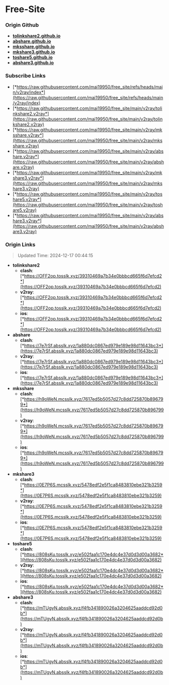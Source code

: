 # Free-Site

### Origin Github

- [**tolinkshare2.github.io**](https://github.com/tolinkshare2/tolinkshare2.github.io)
- [**abshare.github.io**](https://github.com/abshare/abshare.github.io)
- [**mksshare.github.io**](https://github.com/mksshare/mksshare.github.io)
- [**mkshare3.github.io**](https://github.com/mkshare3/mkshare3.github.io)
- [**toshare5.github.io**](https://github.com/toshare5/toshare5.github.io)
- [**abshare3.github.io**](https://github.com/abshare3/abshare3.github.io)

### Subscribe Links

- [*https://raw.githubusercontent.com/mai19950/free_site/refs/heads/main/v2ray/index*](https://raw.githubusercontent.com/mai19950/free_site/refs/heads/main/v2ray/index)
- [*https://raw.githubusercontent.com/mai19950/free_site/main/v2ray/tolinkshare2.v2ray*](https://raw.githubusercontent.com/mai19950/free_site/main/v2ray/tolinkshare2.v2ray)
- [*https://raw.githubusercontent.com/mai19950/free_site/main/v2ray/mksshare.v2ray*](https://raw.githubusercontent.com/mai19950/free_site/main/v2ray/mksshare.v2ray)
- [*https://raw.githubusercontent.com/mai19950/free_site/main/v2ray/abshare.v2ray*](https://raw.githubusercontent.com/mai19950/free_site/main/v2ray/abshare.v2ray)
- [*https://raw.githubusercontent.com/mai19950/free_site/main/v2ray/mkshare3.v2ray*](https://raw.githubusercontent.com/mai19950/free_site/main/v2ray/mkshare3.v2ray)
- [*https://raw.githubusercontent.com/mai19950/free_site/main/v2ray/toshare5.v2ray*](https://raw.githubusercontent.com/mai19950/free_site/main/v2ray/toshare5.v2ray)
- [*https://raw.githubusercontent.com/mai19950/free_site/main/v2ray/abshare3.v2ray*](https://raw.githubusercontent.com/mai19950/free_site/main/v2ray/abshare3.v2ray)

### Origin Links

> Updated Time: 2024-12-17 00:44:15

- **tolinkshare2**
  - **clash**: [*https://OFF2op.tosslk.xyz/39310469a7b34e0bbbcd665f6d7efcd2*](https://OFF2op.tosslk.xyz/39310469a7b34e0bbbcd665f6d7efcd2)
  - **v2ray**: [*https://OFF2op.tosslk.xyz/39310469a7b34e0bbbcd665f6d7efcd2*](https://OFF2op.tosslk.xyz/39310469a7b34e0bbbcd665f6d7efcd2)
  - **ios**: [*https://OFF2op.tosslk.xyz/39310469a7b34e0bbbcd665f6d7efcd2*](https://OFF2op.tosslk.xyz/39310469a7b34e0bbbcd665f6d7efcd2)
- **abshare**
  - **clash**: [*https://7e7rSf.absslk.xyz/1a880dc0867ed979e189e98d11643bc3*](https://7e7rSf.absslk.xyz/1a880dc0867ed979e189e98d11643bc3)
  - **v2ray**: [*https://7e7rSf.absslk.xyz/1a880dc0867ed979e189e98d11643bc3*](https://7e7rSf.absslk.xyz/1a880dc0867ed979e189e98d11643bc3)
  - **ios**: [*https://7e7rSf.absslk.xyz/1a880dc0867ed979e189e98d11643bc3*](https://7e7rSf.absslk.xyz/1a880dc0867ed979e189e98d11643bc3)
- **mksshare**
  - **clash**: [*https://h9oWeN.mcsslk.xyz/7617ed5b5057d27c8dd725870b896799*](https://h9oWeN.mcsslk.xyz/7617ed5b5057d27c8dd725870b896799)
  - **v2ray**: [*https://h9oWeN.mcsslk.xyz/7617ed5b5057d27c8dd725870b896799*](https://h9oWeN.mcsslk.xyz/7617ed5b5057d27c8dd725870b896799)
  - **ios**: [*https://h9oWeN.mcsslk.xyz/7617ed5b5057d27c8dd725870b896799*](https://h9oWeN.mcsslk.xyz/7617ed5b5057d27c8dd725870b896799)
- **mkshare3**
  - **clash**: [*https://0E7P6S.mcsslk.xyz/5478edf2e5f1ca8483810ebe321b3259*](https://0E7P6S.mcsslk.xyz/5478edf2e5f1ca8483810ebe321b3259)
  - **v2ray**: [*https://0E7P6S.mcsslk.xyz/5478edf2e5f1ca8483810ebe321b3259*](https://0E7P6S.mcsslk.xyz/5478edf2e5f1ca8483810ebe321b3259)
  - **ios**: [*https://0E7P6S.mcsslk.xyz/5478edf2e5f1ca8483810ebe321b3259*](https://0E7P6S.mcsslk.xyz/5478edf2e5f1ca8483810ebe321b3259)
- **toshare5**
  - **clash**: [*https://808sKu.tosslk.xyz/e502faa1c170e4dc4e37d0d3d00a3682*](https://808sKu.tosslk.xyz/e502faa1c170e4dc4e37d0d3d00a3682)
  - **v2ray**: [*https://808sKu.tosslk.xyz/e502faa1c170e4dc4e37d0d3d00a3682*](https://808sKu.tosslk.xyz/e502faa1c170e4dc4e37d0d3d00a3682)
  - **ios**: [*https://808sKu.tosslk.xyz/e502faa1c170e4dc4e37d0d3d00a3682*](https://808sKu.tosslk.xyz/e502faa1c170e4dc4e37d0d3d00a3682)
- **abshare3**
  - **clash**: [*https://mTUgyN.absslk.xyz/f4fb341890026a3204625aaddcd92d0b*](https://mTUgyN.absslk.xyz/f4fb341890026a3204625aaddcd92d0b)
  - **v2ray**: [*https://mTUgyN.absslk.xyz/f4fb341890026a3204625aaddcd92d0b*](https://mTUgyN.absslk.xyz/f4fb341890026a3204625aaddcd92d0b)
  - **ios**: [*https://mTUgyN.absslk.xyz/f4fb341890026a3204625aaddcd92d0b*](https://mTUgyN.absslk.xyz/f4fb341890026a3204625aaddcd92d0b)
